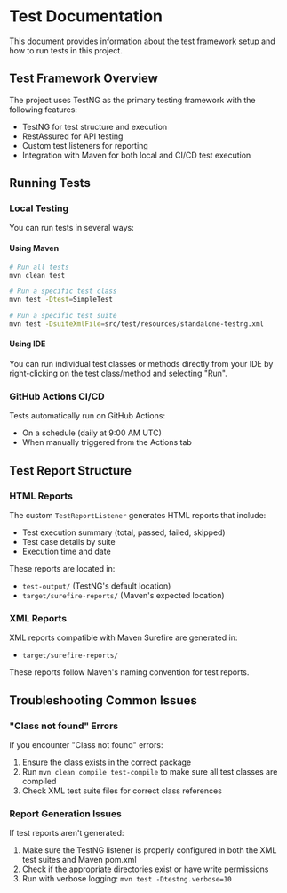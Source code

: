 # Test Documentation

This document provides information about the test framework setup and how to run tests in this project.

## Test Framework Overview

The project uses TestNG as the primary testing framework with the following features:
- TestNG for test structure and execution
- RestAssured for API testing
- Custom test listeners for reporting
- Integration with Maven for both local and CI/CD test execution

## Running Tests

### Local Testing

You can run tests in several ways:

#### Using Maven
```bash
# Run all tests
mvn clean test

# Run a specific test class
mvn test -Dtest=SimpleTest

# Run a specific test suite
mvn test -DsuiteXmlFile=src/test/resources/standalone-testng.xml
```

#### Using IDE
You can run individual test classes or methods directly from your IDE by right-clicking on the test class/method and selecting "Run".

### GitHub Actions CI/CD

Tests automatically run on GitHub Actions:
- On a schedule (daily at 9:00 AM UTC)
- When manually triggered from the Actions tab

## Test Report Structure

### HTML Reports
The custom `TestReportListener` generates HTML reports that include:
- Test execution summary (total, passed, failed, skipped)
- Test case details by suite
- Execution time and date

These reports are located in:
- `test-output/` (TestNG's default location)
- `target/surefire-reports/` (Maven's expected location)

### XML Reports
XML reports compatible with Maven Surefire are generated in:
- `target/surefire-reports/`

These reports follow Maven's naming convention for test reports.

## Troubleshooting Common Issues

### "Class not found" Errors
If you encounter "Class not found" errors:
1. Ensure the class exists in the correct package
2. Run `mvn clean compile test-compile` to make sure all test classes are compiled
3. Check XML test suite files for correct class references

### Report Generation Issues
If test reports aren't generated:
1. Make sure the TestNG listener is properly configured in both the XML test suites and Maven pom.xml
2. Check if the appropriate directories exist or have write permissions
3. Run with verbose logging: `mvn test -Dtestng.verbose=10`
